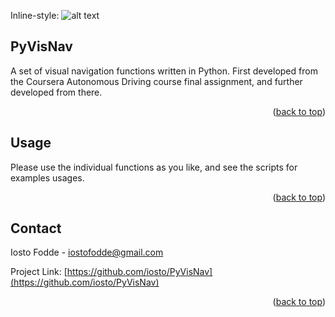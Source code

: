 <div id="top"></div>

Inline-style: 
![alt text](https://github.com/iosto/SpaceMissionDesign/blob/main/images/Ceres_keypoints.gif "Ceres keypoints tracking from Dawn Framing Camera")


<!-- ABOUT THE PROJECT -->
## PyVisNav

A set of visual navigation functions written in Python. First developed from the Coursera Autonomous Driving course final assignment, and further developed from there.

<p align="right">(<a href="#top">back to top</a>)</p>

<!-- USAGE EXAMPLES -->
## Usage

Please use the individual functions as you like, and see the scripts for examples usages.

<p align="right">(<a href="#top">back to top</a>)</p>

<!-- CONTACT -->
## Contact

Iosto Fodde - iostofodde@gmail.com

Project Link: [https://github.com/iosto/PyVisNav](https://github.com/iosto/PyVisNav)

<p align="right">(<a href="#top">back to top</a>)</p>
